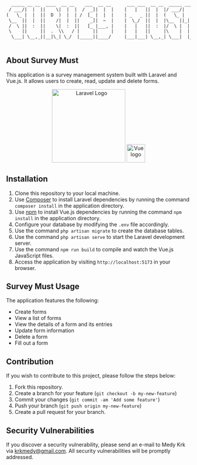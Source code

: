 
```html


  _____ __ __  ____  __ __    ___  __ __      ___ ___  __ __  _____ ______ 
 / ___/|  |  ||    \|  |  |  /  _]|  |  |    |   |   ||  |  |/ ___/|      |
(   \_ |  |  ||  D  )  |  | /  [_ |  |  |    | _   _ ||  |  (   \_ |      |
 \__  ||  |  ||    /|  |  ||    _]|  ~  |    |  \_/  ||  |  |\__  ||_|  |_|
 /  \ ||  :  ||    \|  :  ||   [_ |___, |    |   |   ||  :  |/  \ |  |  |  
 \    ||     ||  .  \\   / |     ||     |    |   |   ||     |\    |  |  |  
  \___| \__,_||__|\_| \_/  |_____||____/     |___|___| \__,_| \___|  |__|  
                                                                          

```


## About Survey Must

This application is a survey management system built with Laravel and Vue.js. It allows users to create, read, update and delete forms.  
<p align="center"><img src="https://raw.githubusercontent.com/laravel/art/master/logo-lockup/5%20SVG/2%20CMYK/1%20Full%20Color/laravel-logolockup-cmyk-red.svg" width="200" alt="Laravel Logo">
<img width="50" src="https://vuejs.org/images/logo.png" alt="Vue logo"></p>

## Installation

1. Clone this repository to your local machine.
2. Use [Composer](https://getcomposer.org/) to install Laravel dependencies by running the command `composer install` in the application directory.
3. Use [npm](https://www.npmjs.com/) to install Vue.js dependencies by running the command `npm install` in the application directory.
4. Configure your database by modifying the `.env` file accordingly.
5. Use the command `php artisan migrate` to create the database tables.
6. Use the command `php artisan serve` to start the Laravel development server.
7. Use the command `npm run build` to compile and watch the Vue.js JavaScript files.
8. Access the application by visiting `http://localhost:5173` in your browser.


## Survey Must Usage

The application features the following:

- Create forms
- View a list of forms
- View the details of a form and its entries
- Update form information
- Delete a form
- Fill out a form

## Contribution

If you wish to contribute to this project, please follow the steps below:

1. Fork this repository.
2. Create a branch for your feature (`git checkout -b my-new-feature`)
3. Commit your changes (`git commit -am 'Add some feature'`)
4. Push your branch (`git push origin my-new-feature`)
5. Create a pull request for your branch.

## Security Vulnerabilities

If you discover a security vulnerability, please send an e-mail to Medy Krk via [krkmedy@gmail.com](mailto:krkmedy@gmail.com). All security vulnerabilities will be promptly addressed.

